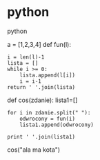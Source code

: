 python
======

python

a = [1,2,3,4]
def fun(l):

    i = len(l)-1
    lista = []
    while i >= 0:
        lista.append(l[i])
        i = i-1
    return ' '.join(lista)


        

def cos(zdanie):
    lista1=[]
    


    
    for i in zdanie.split(" "):
        odwrocony = fun(i)
        lista1.append(odwrocony)
        
    print ' '.join(lista1)
        

    


cos("ala ma kota")
 
